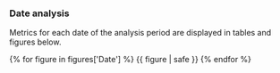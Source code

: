 
### <a name="date-analysis"></a>Date analysis

Metrics for each date of the analysis period are displayed in tables and figures below.

{% for figure in figures['Date'] %}
  {{ figure | safe }}
{% endfor %}
